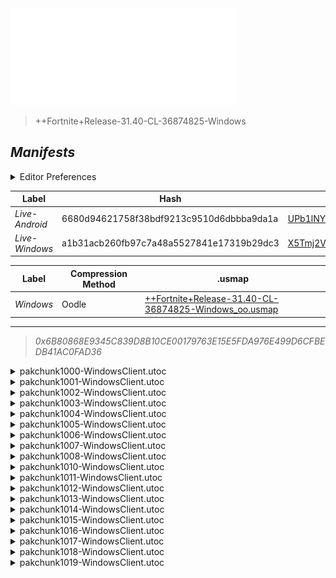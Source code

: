 <a href="#manifests">
  <img style="pointer-events: none" src="https://raw.githubusercontent.com/Tectors/fn-archive/master/.github/source/dependents/gen.31.40.svg" width="360" height="155"\>
</a>

 >  
  
  > ++Fortnite+Release-31.40-CL-36874825-Windows

## *Manifests*
<details>
  <summary>Editor Preferences</summary>

 > 
    ((Value="0x9EAD4F4554D3AD4EDE6A09CA03F20EE4662314F17A5DDDA65C3605ED8AE7BA65",Guid="083635DE237C87482DC022635E04BC7E"),(Value="0xFF7BCB753F87FB7D96D31EBCB26EDC5690582B56A630F99C553BE2572336E5D6",Guid="11F0730066B941C7A4E9255EA2FE23F1"),(Value="0x3FE727A46F476E3AE1446731087F850F90B5F5C4908A3D95EE91D3B1B55F8BF4",Guid="1269E6F7E620736515D3F57CE4B2938A"),(Value="0xDB20FB2F01BE83B4BCA4C9042E1C1C1D73BD67D976FB8529C18645ABF7C74AEC",Guid="1759015C47EAE151CF9C269B847F125A"),(Value="0x5BF1DD7C0AD74B0BC6F9CFA94D7FB768DA096B0BB894FB01F9C3D6A673019D90",Guid="205E83E941E613D6DDF175294CD7B508"),(Value="0x07FB92487742F08B1271C592DABB7C0A0D250631B7FA4F8D72EDA9FEAB41F354",Guid="2E8C63FEDFFE6B835126B6FF7CB47062"),(Value="0x9A2ED3698CA50DC7E275A04AA45FAB1C453D1EE30E1E656A862B9A8380BC2925",Guid="2E905754493650DF88C8E97682EB82CC"),(Value="0xD70A9F958559B0FB14CB8B641E436014D8FB082E65CA1D1F5001494F552C9222",Guid="36A1455D04820E3D498C146613F97D3A"),(Value="0x6258321A2C9F0F9135C826DA6C72402F30DC2C9CF4FF838DCD371752A0C1FBB6",Guid="40F971FB92CABB4A1A3E8D087963C88D"),(Value="0x98A240D5A5D38DFEE9FF4104232D20F994B57511C5F49BBD4B0890A8CAAD8147",Guid="64F68FB4F73B65DF1A6CABB6871A3839"),(Value="0x3FF49F4F721B58A412E50204D347034FFA91E6899A9B516508D11B98AE3862EA",Guid="92034B55AFBF9B8D79879A805EA50D70"),(Value="0x741C4107E5180FF3E3B0FD8EB890D07656B5D9E9B3FF2D93A5869C9CE2A07432",Guid="97493B05A5BF87C5D621EBB9F9C93E41"),(Value="0x6EBED8BB66F2C305FAFE04E0B05EBEC8E82F6A0F769C71C1ACDCD29D062F325E",Guid="A1892DD6A665D23CFAD3173CAD32B65C"),(Value="0x49CFAF4FA18B80A5CF627A89743305FA225FDC60CCAB84B3E31D65C5F0FD074E",Guid="BE857852220784849F13E1F3B6448051"),(Value="0x4517C4053365A4E9367CBE6601AC0EDF5B2E29507E07A022501F2FC3194B5FAE",Guid="C04C5C304930D43E84F58FF9AB79B9FD"),(Value="0x716C3E03D71CD35C377B00976C683C2FB1023E7524EA4CBFFE35B4903BC4D41F",Guid="CB7BF49198C9D5695AC69EDCE2448EF6"),(Value="0x684D754488B1907E38086431FFABFAFD559702DB55244444F2E167C8E1E41751",Guid="CF159FCCE55868D72C8E66DE0F96A409"),(Value="0xA613F56C03653B53E97745DA8ACB99F80D08B8118A940380CE658C3C6B1CF06D",Guid="D12059472F9FC9E8C71C715BFAE3333B"),(Value="0x751854ACBDF400D7A47E33184B70437EEC54CBE8E890F1B263542DECE61FA2A0",Guid="FC29F85DE0913DA71729BF081D5BC360"))
</details>

| Label | Hash | Route |
| - | - | - |
| *Live-Android* | 6680d94621758f38bdf9213c9510d6dbbba9da1a | [UPb1lNYJiNmBpcSLH0q_e8gGnl2wng](https://github.com/Tectors/fn-archive/blob/master/manifests/UPb1lNYJiNmBpcSLH0q_e8gGnl2wng.manifest) |
| *Live-Windows* | a1b31acb260fb97c7a48a5527841e17319b29dc3 | [X5Tmj2VhA3sjmqNTGEeqU8xXpEewPw](https://github.com/Tectors/fn-archive/blob/master/manifests/X5Tmj2VhA3sjmqNTGEeqU8xXpEewPw.manifest) |


| Label | Compression Method | .usmap |
| - | - | - |
| *Windows* | Oodle | [++Fortnite+Release-31.40-CL-36874825-Windows_oo.usmap](https://github.com/Tectors/fn-archive/blob/master/manifests/mappings/++Fortnite+Release-31.40-CL-36874825-Windows_oo.usmap) |

---

> *0x6B80868E9345C839D8B10CE00179763E15E5FDA976E499D6CFBEDB41AC0FAD36*

<details>
  <summary>pakchunk1000-WindowsClient.utoc</summary>

 > 
    0x9EAD4F4554D3AD4EDE6A09CA03F20EE4662314F17A5DDDA65C3605ED8AE7BA65
    KEYCHAIN: 083635DE237C87482DC022635E04BC7E:nq1PRVTTrU7eagnKA/IO5GYjFPF6Xd2mXDYF7YrnumU=

  <img src="https://raw.githubusercontent.com/Tectors/fn-archive/master/.github/source/dependents/referred/Pickaxe_ShrimpStroll.svg" width="100"> <img src="https://raw.githubusercontent.com/Tectors/fn-archive/master/.github/source/dependents/referred/Pickaxe_CitrusSpoon.svg" width="100"> <img src="https://raw.githubusercontent.com/Tectors/fn-archive/master/.github/source/dependents/referred/EID_ShrimpStroll_NPC.svg" width="100"> <img src="https://raw.githubusercontent.com/Tectors/fn-archive/master/.github/source/dependents/referred/Character_ShrimpStroll.svg" width="100"> <img src="https://raw.githubusercontent.com/Tectors/fn-archive/master/.github/source/dependents/referred/Backpack_ShrimpStroll.svg" width="100"> 
</details>

<details>
  <summary>pakchunk1001-WindowsClient.utoc</summary>

 > 
    0xFF7BCB753F87FB7D96D31EBCB26EDC5690582B56A630F99C553BE2572336E5D6
    KEYCHAIN: 11F0730066B941C7A4E9255EA2FE23F1:/3vLdT+H+32W0x68sm7cVpBYK1amMPmcVTviVyM25dY=

  <img src="https://raw.githubusercontent.com/Tectors/fn-archive/master/.github/source/dependents/referred/EID_Memory_Follower.svg" width="100"> <img src="https://raw.githubusercontent.com/Tectors/fn-archive/master/.github/source/dependents/referred/EID_Memory.svg" width="100"> 
</details>

<details>
  <summary>pakchunk1002-WindowsClient.utoc</summary>

 > 
    0x3FE727A46F476E3AE1446731087F850F90B5F5C4908A3D95EE91D3B1B55F8BF4
    KEYCHAIN: 1269E6F7E620736515D3F57CE4B2938A:P+cnpG9HbjrhRGcxCH+FD5C19cSQij2V7pHTsbVfi/Q=

  <img src="https://raw.githubusercontent.com/Tectors/fn-archive/master/.github/source/dependents/referred/Character_SteakSting.svg" width="100"> <img src="https://raw.githubusercontent.com/Tectors/fn-archive/master/.github/source/dependents/referred/Backpack_SteakSting.svg" width="100"> 
</details>

<details>
  <summary>pakchunk1003-WindowsClient.utoc</summary>

 > 
    0xDB20FB2F01BE83B4BCA4C9042E1C1C1D73BD67D976FB8529C18645ABF7C74AEC
    KEYCHAIN: 1759015C47EAE151CF9C269B847F125A:2yD7LwG+g7S8pMkELhwcHXO9Z9l2+4UpwYZFq/fHSuw=

  <img src="https://raw.githubusercontent.com/Tectors/fn-archive/master/.github/source/dependents/referred/Wrap_WarmShade.svg" width="100"> <img src="https://raw.githubusercontent.com/Tectors/fn-archive/master/.github/source/dependents/referred/Pickaxe_WarmShadeWeasel.svg" width="100"> <img src="https://raw.githubusercontent.com/Tectors/fn-archive/master/.github/source/dependents/referred/Pickaxe_WarmShadeWagon.svg" width="100"> <img src="https://raw.githubusercontent.com/Tectors/fn-archive/master/.github/source/dependents/referred/EID_WarmShadeWagon.svg" width="100"> <img src="https://raw.githubusercontent.com/Tectors/fn-archive/master/.github/source/dependents/referred/EID_WarmShade.svg" width="100"> <img src="https://raw.githubusercontent.com/Tectors/fn-archive/master/.github/source/dependents/referred/Character_WarmShadeWeasel.svg" width="100"> <img src="https://raw.githubusercontent.com/Tectors/fn-archive/master/.github/source/dependents/referred/Character_WarmShadeWagon.svg" width="100"> <img src="https://raw.githubusercontent.com/Tectors/fn-archive/master/.github/source/dependents/referred/Backpack_WarmShadeWeasel.svg" width="100"> <img src="https://raw.githubusercontent.com/Tectors/fn-archive/master/.github/source/dependents/referred/Backpack_WarmShadeWagon.svg" width="100"> 
</details>

<details>
  <summary>pakchunk1004-WindowsClient.utoc</summary>

 > 
    0x5BF1DD7C0AD74B0BC6F9CFA94D7FB768DA096B0BB894FB01F9C3D6A673019D90
    KEYCHAIN: 205E83E941E613D6DDF175294CD7B508:W/HdfArXSwvG+c+pTX+3aNoJawu4lPsB+cPWpnMBnZA=

  <img src="https://raw.githubusercontent.com/Tectors/fn-archive/master/.github/source/dependents/referred/Pickaxe_MistressSombre.svg" width="100"> <img src="https://raw.githubusercontent.com/Tectors/fn-archive/master/.github/source/dependents/referred/Pickaxe_FreshWave.svg" width="100"> <img src="https://raw.githubusercontent.com/Tectors/fn-archive/master/.github/source/dependents/referred/Pickaxe_FlowerVase.svg" width="100"> <img src="https://raw.githubusercontent.com/Tectors/fn-archive/master/.github/source/dependents/referred/EID_FlowerVase.svg" width="100"> <img src="https://raw.githubusercontent.com/Tectors/fn-archive/master/.github/source/dependents/referred/Character_MistressSombre.svg" width="100"> <img src="https://raw.githubusercontent.com/Tectors/fn-archive/master/.github/source/dependents/referred/Character_FreshWave.svg" width="100"> <img src="https://raw.githubusercontent.com/Tectors/fn-archive/master/.github/source/dependents/referred/Character_FlowerVase.svg" width="100"> <img src="https://raw.githubusercontent.com/Tectors/fn-archive/master/.github/source/dependents/referred/Backpack_MistressSombre.svg" width="100"> <img src="https://raw.githubusercontent.com/Tectors/fn-archive/master/.github/source/dependents/referred/Backpack_FreshWave.svg" width="100"> <img src="https://raw.githubusercontent.com/Tectors/fn-archive/master/.github/source/dependents/referred/Backpack_FlowerVase.svg" width="100"> 
</details>

<details>
  <summary>pakchunk1005-WindowsClient.utoc</summary>

 > 
    0x07FB92487742F08B1271C592DABB7C0A0D250631B7FA4F8D72EDA9FEAB41F354
    KEYCHAIN: 2E8C63FEDFFE6B835126B6FF7CB47062:B/uSSHdC8IsSccWS2rt8Cg0lBjG3+k+Ncu2p/qtB81Q=

  </details>

<details>
  <summary>pakchunk1006-WindowsClient.utoc</summary>

 > 
    0x9A2ED3698CA50DC7E275A04AA45FAB1C453D1EE30E1E656A862B9A8380BC2925
    KEYCHAIN: 2E905754493650DF88C8E97682EB82CC:mi7TaYylDcfidaBKpF+rHEU9HuMOHmVqhiuag4C8KSU=

  </details>

<details>
  <summary>pakchunk1007-WindowsClient.utoc</summary>

 > 
    0xD70A9F958559B0FB14CB8B641E436014D8FB082E65CA1D1F5001494F552C9222
    KEYCHAIN: 36A1455D04820E3D498C146613F97D3A:1wqflYVZsPsUy4tkHkNgFNj7CC5lyh0fUAFJT1UskiI=

  </details>

<details>
  <summary>pakchunk1008-WindowsClient.utoc</summary>

 > 
    0x6258321A2C9F0F9135C826DA6C72402F30DC2C9CF4FF838DCD371752A0C1FBB6
    KEYCHAIN: 40F971FB92CABB4A1A3E8D087963C88D:YlgyGiyfD5E1yCbabHJALzDcLJz0/4ONzTcXUqDB+7Y=

  <img src="https://raw.githubusercontent.com/Tectors/fn-archive/master/.github/source/dependents/referred/Wrap_JazzShoes.svg" width="100"> <img src="https://raw.githubusercontent.com/Tectors/fn-archive/master/.github/source/dependents/referred/Pickaxe_JazzShoes.svg" width="100"> <img src="https://raw.githubusercontent.com/Tectors/fn-archive/master/.github/source/dependents/referred/EID_JazzShoes.svg" width="100"> <img src="https://raw.githubusercontent.com/Tectors/fn-archive/master/.github/source/dependents/referred/Character_JazzShoes.svg" width="100"> <img src="https://raw.githubusercontent.com/Tectors/fn-archive/master/.github/source/dependents/referred/Backpack_JazzShoes.svg" width="100"> 
</details>

<details>
  <summary>pakchunk1010-WindowsClient.utoc</summary>

 > 
    0x98A240D5A5D38DFEE9FF4104232D20F994B57511C5F49BBD4B0890A8CAAD8147
    KEYCHAIN: 64F68FB4F73B65DF1A6CABB6871A3839:mKJA1aXTjf7p/0EEIy0g+ZS1dRHF9Ju9SwiQqMqtgUc=

  </details>

<details>
  <summary>pakchunk1011-WindowsClient.utoc</summary>

 > 
    0x3FF49F4F721B58A412E50204D347034FFA91E6899A9B516508D11B98AE3862EA
    KEYCHAIN: 92034B55AFBF9B8D79879A805EA50D70:P/SfT3IbWKQS5QIE00cDT/qR5omam1FlCNEbmK44Yuo=

  <img src="https://raw.githubusercontent.com/Tectors/fn-archive/master/.github/source/dependents/referred/Wrap_ElbowChat.svg" width="100"> <img src="https://raw.githubusercontent.com/Tectors/fn-archive/master/.github/source/dependents/referred/Pickaxe_ElbowChat.svg" width="100"> <img src="https://raw.githubusercontent.com/Tectors/fn-archive/master/.github/source/dependents/referred/Character_ElbowChat.svg" width="100"> <img src="https://raw.githubusercontent.com/Tectors/fn-archive/master/.github/source/dependents/referred/Backpack_ElbowChatUniversal.svg" width="100"> 
</details>

<details>
  <summary>pakchunk1012-WindowsClient.utoc</summary>

 > 
    0x741C4107E5180FF3E3B0FD8EB890D07656B5D9E9B3FF2D93A5869C9CE2A07432
    KEYCHAIN: 97493B05A5BF87C5D621EBB9F9C93E41:dBxBB+UYD/PjsP2OuJDQdla12emz/y2TpYacnOKgdDI=

  <img src="https://raw.githubusercontent.com/Tectors/fn-archive/master/.github/source/dependents/referred/EID_Dimension.svg" width="100"> 
</details>

<details>
  <summary>pakchunk1013-WindowsClient.utoc</summary>

 > 
    0x6EBED8BB66F2C305FAFE04E0B05EBEC8E82F6A0F769C71C1ACDCD29D062F325E
    KEYCHAIN: A1892DD6A665D23CFAD3173CAD32B65C:br7Yu2bywwX6/gTgsF6+yOgvag92nHHBrNzSnQYvMl4=

  <img src="https://raw.githubusercontent.com/Tectors/fn-archive/master/.github/source/dependents/referred/Pickaxe_SoupGoal.svg" width="100"> <img src="https://raw.githubusercontent.com/Tectors/fn-archive/master/.github/source/dependents/referred/Pickaxe_DoughDisk.svg" width="100"> <img src="https://raw.githubusercontent.com/Tectors/fn-archive/master/.github/source/dependents/referred/Character_SoupGoal.svg" width="100"> <img src="https://raw.githubusercontent.com/Tectors/fn-archive/master/.github/source/dependents/referred/Character_DoughDisk.svg" width="100"> <img src="https://raw.githubusercontent.com/Tectors/fn-archive/master/.github/source/dependents/referred/Backpack_SoupGoal.svg" width="100"> <img src="https://raw.githubusercontent.com/Tectors/fn-archive/master/.github/source/dependents/referred/Backpack_DoughDisk.svg" width="100"> 
</details>

<details>
  <summary>pakchunk1014-WindowsClient.utoc</summary>

 > 
    0x49CFAF4FA18B80A5CF627A89743305FA225FDC60CCAB84B3E31D65C5F0FD074E
    KEYCHAIN: BE857852220784849F13E1F3B6448051:Sc+vT6GLgKXPYnqJdDMF+iJf3GDMq4Sz4x1lxfD9B04=

  <img src="https://raw.githubusercontent.com/Tectors/fn-archive/master/.github/source/dependents/referred/EID_Enchant_Sync.svg" width="100"> <img src="https://raw.githubusercontent.com/Tectors/fn-archive/master/.github/source/dependents/referred/EID_Enchant_Follower.svg" width="100"> <img src="https://raw.githubusercontent.com/Tectors/fn-archive/master/.github/source/dependents/referred/EID_Enchant.svg" width="100"> 
</details>

<details>
  <summary>pakchunk1015-WindowsClient.utoc</summary>

 > 
    0x4517C4053365A4E9367CBE6601AC0EDF5B2E29507E07A022501F2FC3194B5FAE
    KEYCHAIN: C04C5C304930D43E84F58FF9AB79B9FD:RRfEBTNlpOk2fL5mAawO31suKVB+B6AiUB8vwxlLX64=

  <img src="https://raw.githubusercontent.com/Tectors/fn-archive/master/.github/source/dependents/referred/Wrap_MotorMonth.svg" width="100"> <img src="https://raw.githubusercontent.com/Tectors/fn-archive/master/.github/source/dependents/referred/Pickaxe_MotorMonth.svg" width="100"> <img src="https://raw.githubusercontent.com/Tectors/fn-archive/master/.github/source/dependents/referred/Character_MotorMonth.svg" width="100"> <img src="https://raw.githubusercontent.com/Tectors/fn-archive/master/.github/source/dependents/referred/Backpack_MotorMonth.svg" width="100"> 
</details>

<details>
  <summary>pakchunk1016-WindowsClient.utoc</summary>

 > 
    0x716C3E03D71CD35C377B00976C683C2FB1023E7524EA4CBFFE35B4903BC4D41F
    KEYCHAIN: CB7BF49198C9D5695AC69EDCE2448EF6:cWw+A9cc01w3ewCXbGg8L7ECPnUk6ky//jW0kDvE1B8=

  <img src="https://raw.githubusercontent.com/Tectors/fn-archive/master/.github/source/dependents/referred/Wrap_CraneAnchor.svg" width="100"> <img src="https://raw.githubusercontent.com/Tectors/fn-archive/master/.github/source/dependents/referred/Pickaxe_CraneAnchor.svg" width="100"> <img src="https://raw.githubusercontent.com/Tectors/fn-archive/master/.github/source/dependents/referred/EID_CraneAnchor.svg" width="100"> <img src="https://raw.githubusercontent.com/Tectors/fn-archive/master/.github/source/dependents/referred/Character_CraneAnchor.svg" width="100"> <img src="https://raw.githubusercontent.com/Tectors/fn-archive/master/.github/source/dependents/referred/Backpack_CraneAnchor.svg" width="100"> 
</details>

<details>
  <summary>pakchunk1017-WindowsClient.utoc</summary>

 > 
    0x684D754488B1907E38086431FFABFAFD559702DB55244444F2E167C8E1E41751
    KEYCHAIN: CF159FCCE55868D72C8E66DE0F96A409:aE11RIixkH44CGQx/6v6/VWXAttVJERE8uFnyOHkF1E=

  </details>

<details>
  <summary>pakchunk1018-WindowsClient.utoc</summary>

 > 
    0xA613F56C03653B53E97745DA8ACB99F80D08B8118A940380CE658C3C6B1CF06D
    KEYCHAIN: D12059472F9FC9E8C71C715BFAE3333B:phP1bANlO1Ppd0XaisuZ+A0IuBGKlAOAzmWMPGsc8G0=

  </details>

<details>
  <summary>pakchunk1019-WindowsClient.utoc</summary>

 > 
    0x751854ACBDF400D7A47E33184B70437EEC54CBE8E890F1B263542DECE61FA2A0
    KEYCHAIN: FC29F85DE0913DA71729BF081D5BC360:dRhUrL30ANekfjMYS3BDfuxUy+jokPGyY1Qt7OYfoqA=

  <img src="https://raw.githubusercontent.com/Tectors/fn-archive/master/.github/source/dependents/referred/EID_Caffeine.svg" width="100"> 
</details>


